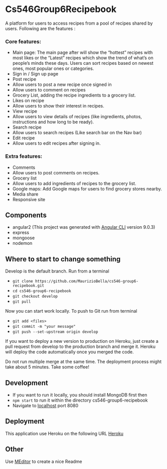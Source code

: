 # Cs546Group6Recipebook

A platform for users to access recipes from a pool of recipes shared by users. Following are the features :

### Core features: 
- Main page: The main page after will show the “hottest” recipes with most likes or the “Latest” recipes which show the trend of what’s on people’s minds these days.  Users can sort recipes based on newest ones, most popular ones or categories.
- Sign in / Sign up page
- Post recipe
- Allow users to post a new recipe once signed in
- Allow users to comment on recipes
- Grocery List, adding the recipe ingredients to a grocery list.
- Likes on recipe
- Allow users to show their interest in recipes.
- View recipe
- Allow users to view details of recipes (like ingredients, photos, instructions and how long to be ready).
- Search recipe
- Allow users to search recipes (Like search bar on the Nav bar)
- Edit recipe
- Allow users to edit recipes after signing in.

### Extra features:
- Comments
- Allow users to post comments on recipes.
- Grocery list
- Allow users to add ingredients of recipes to the grocery list.
- Google maps: Add Google maps for users to find grocery stores nearby.
- Media share
- Responsive site

## Components
- angular2 (This project was generated with [Angular CLI](https://github.com/angular/angular-cli) version 9.0.3)
- express
- mongoose
- nodemon

## Where to start to change something
Develop is the default branch. Run from a terminal

- `git clone https://github.com/MaurizioBella/cs546-group6-recipebook.git`
- `cd cs546-group6-recipebook`
- `git checkout develop`
- `git pull`

Now you can start work locally. To push to Git run from terminal

- `git add <files>`
- `git commit -m "your message"`
- `git push --set-upstream origin develop`

If you want to deploy a new version to production on Heroku, just create a pull request from develop to the production branch and merge it.
Heroku will deploy the code automatically once you merged the code.

Do not run multiple merge at the same time. The deployment process might take about 5 minutes. Take some coffee!


## Development
- If you want to run it locally, you should install MongoDB first then
- `npm start` to run it within the directory cs546-group6-recipebook
- Navigate to [localhost](http://localhost:8080/) port 8080

## Deployment
This application use Heroku on the following URL  [Heroku](https://cs546-group6-recipebook.herokuapp.com/) 

## Other
Use [MEditor](https://pandao.github.io/editor.md/en.html) to create a nice Readme


